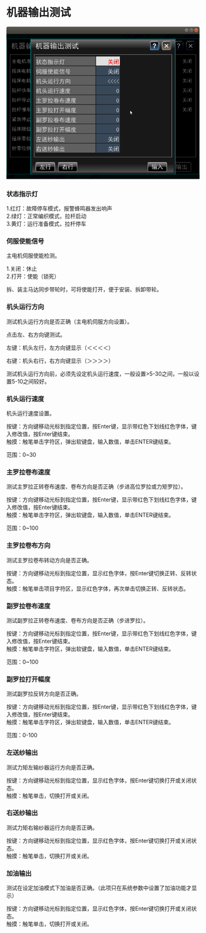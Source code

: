 # 机器输出测试

![](https://raw.githubusercontent.com/HQwangyun/HQ-image/master/%E6%9C%BA%E5%99%A8%E8%BE%93%E5%87%BA%E6%B5%8B%E8%AF%95.png)

### 状态指示灯

1.红灯：故障停车模式，报警蜂鸣器发出响声  
2.绿灯：正常编织模式，拉杆启动  
3.黄灯：运行准备模式，拉杆停车

### 伺服使能信号

主电机伺服使能检测。

1.关闭：休止  
2.打开：使能（锁死）

拆、装主马达同步带轮时，可将使能打开，便于安装、拆卸带轮。

### 机头运行方向

测试机头运行方向是否正确（主电机伺服方向设置）。

点击左、右方向键测试。

左键：机头左行，左方向键显示（＜＜＜＜）

右键：机头右行，右方向键显示（＞＞＞＞）

测试机头运行方向前，必须先设定机头运行速度，一般设置&gt;5-30之间，一般以设置5-10之间较好。

### 机头运行速度

机头运行速度设置。

按键：方向键移动光标到指定位置，按Enter键，显示带红色下划线红色字体，键入修改值，按Enter键结束。  
触摸：触笔单击字符区，弹出软键盘，输入数值，单击ENTER键结束。

范围：0~30

### 主罗拉卷布速度

测试主罗拉正转卷布速度、卷布方向是否正确（步进高位罗拉或力矩罗拉）。

按键：方向键移动光标到指定位置，按Enter键，显示带红色下划线红色字体，键入修改值，按Enter键结束。  
触摸：触笔单击字符区，弹出软键盘，输入数值，单击ENTER键结束。

范围：0~100

### 主罗拉卷布方向

测试主罗拉卷布转动方向是否正确。

按键：方向键移动光标到指定位置，显示红色字体，按Enter键切换正转、反转状态。  
触摸：触笔单击项目字符区，显示红色字体，再次单击切换正转、反转状态。

### 副罗拉卷布速度

测试副罗拉正转卷布速度、卷布方向是否正确（步进罗拉）。

按键：方向键移动光标到指定位置，按Enter键，显示带红色下划线红色字体，键入修改值，按Enter键结束。  
触摸：触笔单击字符区，弹出软键盘，输入数值，单击ENTER键结束。

范围：0~100

### 副罗拉打开幅度

测试副罗拉反转方向是否正确。

按键：方向键移动光标到指定位置，按Enter键，显示带红色下划线红色字体，键入修改值，按Enter键结束。  
触摸：触笔单击字符区，弹出软键盘，输入数值，单击ENTER键结束。

范围：0-100

### 左送纱输出 

测试力矩左输纱器运行方向是否正确。

按键：方向键移动光标到指定位置，显示红色字体，按Enter键切换打开或关闭状态。  
触摸：触笔单击，切换打开或关闭。

### 右送纱输出

测试力矩右输纱器运行方向是否正确。

按键：方向键移动光标到指定位置，显示红色字体，按Enter键切换打开或关闭状态。  
触摸：触笔单击，切换打开或关闭。

### 加油输出

测试在设定加油模式下加油是否正确。（此项只在系统参数中设置了加油功能才显示）

按键：方向键移动光标到指定位置，显示红色字体，按Enter键切换打开或关闭状态。  
触摸：触笔单击，切换打开或关闭。

